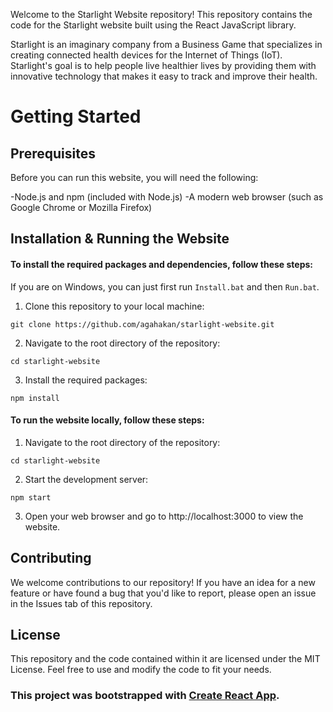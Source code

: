 Welcome to the Starlight Website repository!
This repository contains the code for the Starlight website built using the React JavaScript library.

Starlight is an imaginary company from a Business Game that specializes in creating connected health devices for the Internet of Things (IoT).
Starlight's goal is to help people live healthier lives by providing them with innovative technology that makes it easy to track and improve their health.

# Getting Started

## Prerequisites

Before you can run this website, you will need the following:

-Node.js and npm (included with Node.js)
-A modern web browser (such as Google Chrome or Mozilla Firefox)

## Installation & Running the Website

#### To install the required packages and dependencies, follow these steps:

If you are on Windows, you can just first run `Install.bat` and then `Run.bat`.

1. Clone this repository to your local machine:
```
git clone https://github.com/agahakan/starlight-website.git
```
2. Navigate to the root directory of the repository:
```
cd starlight-website
```
3. Install the required packages:
```
npm install
```

#### To run the website locally, follow these steps:
1. Navigate to the root directory of the repository:
```
cd starlight-website
```
2. Start the development server:
```
npm start
```
3. Open your web browser and go to http://localhost:3000 to view the website.

## Contributing

We welcome contributions to our repository! If you have an idea for a new feature or have found a bug that you'd like to report, please open an issue in the Issues tab of this repository.

## License

This repository and the code contained within it are licensed under the MIT License. Feel free to use and modify the code to fit your needs.

### This project was bootstrapped with [Create React App](https://github.com/facebook/create-react-app).
